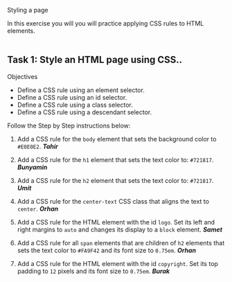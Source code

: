 Styling a page

In this exercise you will you will practice applying CSS rules to HTML elements.<br><br>


## Task 1: Style an HTML page using CSS..

Objectives
- Define a CSS rule using an element selector.
- Define a CSS rule using an id selector.
- Define a CSS rule using a class selector.
- Define a CSS rule using a descendant selector.

Follow the Step by Step instructions below:



1. Add a CSS rule for the `body` element that sets the background color to `#E0E0E2`.  ***Tahir***

2. Add a CSS rule for the `h1` element that sets the text color to: `#721817`. ***Bunyamin***

3. Add a CSS rule for the `h2` element that sets the text color to: `#721817`.  ***Umit***

4. Add a CSS rule for the `center-text` CSS class that aligns the text to `center`. ***Orhan***

5. Add a CSS rule for the HTML element with the id `logo`. Set its left and right margins to `auto` and changes its display to a `block` element. ***Samet*** 

6. Add a CSS rule for all `span` elements that are children of `h2` elements that sets the text color to `#FA9F42` and its font size to `0.75em`. ***Orhan***

7. Add a CSS rule for the HTML element with the id `copyright`. Set its top padding to `12` pixels and its font size to `0.75em`. ***Burak***


<br>



